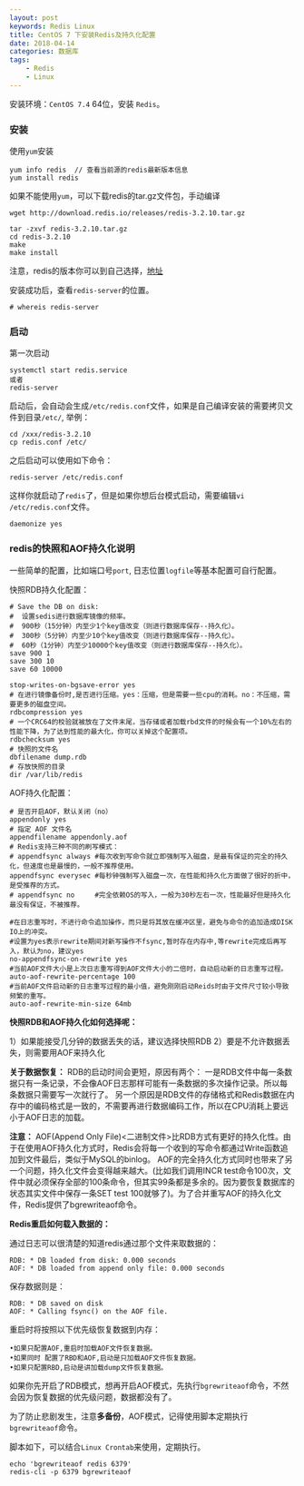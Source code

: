 ```yaml
---
layout: post
keywords: Redis Linux
title: CentOS 7 下安装Redis及持久化配置
date: 2018-04-14
categories: 数据库
tags:
    - Redis
    - Linux
---
```


安装环境：`CentOS 7.4` 64位，安装 `Redis`。

### 安装
使用`yum`安装

```
yum info redis  // 查看当前源的redis最新版本信息
yum install redis
```
如果不能使用`yum`，可以下载redis的tar.gz文件包，手动编译

```
wget http://download.redis.io/releases/redis-3.2.10.tar.gz

tar -zxvf redis-3.2.10.tar.gz
cd redis-3.2.10
make
make install
```
注意，redis的版本你可以到自己选择，[地址](http://download.redis.io/releases/)

安装成功后，查看`redis-server`的位置。

```
# whereis redis-server
```
<!-- more -->

### 启动

第一次启动

```
systemctl start redis.service
或者
redis-server
```
启动后，会自动会生成`/etc/redis.conf`文件，如果是自己编译安装的需要拷贝文件到目录`/etc/`, 举例：

```
cd /xxx/redis-3.2.10
cp redis.conf /etc/
```

之后启动可以使用如下命令：

```
redis-server /etc/redis.conf
```
这样你就启动了`redis`了，但是如果你想后台模式启动，需要编辑`vi /etc/redis.conf`文件。

```
daemonize yes
```

### redis的快照和AOF持久化说明

一些简单的配置，比如端口号`port`, 日志位置`logfile`等基本配置可自行配置。

快照RDB持久化配置：

```
# Save the DB on disk:
#  设置sedis进行数据库镜像的频率。
#  900秒（15分钟）内至少1个key值改变（则进行数据库保存--持久化）。
#  300秒（5分钟）内至少10个key值改变（则进行数据库保存--持久化）。
#  60秒（1分钟）内至少10000个key值改变（则进行数据库保存--持久化）。
save 900 1
save 300 10
save 60 10000

stop-writes-on-bgsave-error yes
# 在进行镜像备份时,是否进行压缩。yes：压缩，但是需要一些cpu的消耗。no：不压缩，需要更多的磁盘空间。
rdbcompression yes
# 一个CRC64的校验就被放在了文件末尾，当存储或者加载rbd文件的时候会有一个10%左右的性能下降，为了达到性能的最大化，你可以关掉这个配置项。
rdbchecksum yes
# 快照的文件名
dbfilename dump.rdb
# 存放快照的目录
dir /var/lib/redis
```

AOF持久化配置：

```
# 是否开启AOF，默认关闭（no）
appendonly yes
# 指定 AOF 文件名
appendfilename appendonly.aof
# Redis支持三种不同的刷写模式：
# appendfsync always #每次收到写命令就立即强制写入磁盘，是最有保证的完全的持久化，但速度也是最慢的，一般不推荐使用。
appendfsync everysec #每秒钟强制写入磁盘一次，在性能和持久化方面做了很好的折中，是受推荐的方式。
# appendfsync no     #完全依赖OS的写入，一般为30秒左右一次，性能最好但是持久化最没有保证，不被推荐。

#在日志重写时，不进行命令追加操作，而只是将其放在缓冲区里，避免与命令的追加造成DISK IO上的冲突。
#设置为yes表示rewrite期间对新写操作不fsync,暂时存在内存中,等rewrite完成后再写入，默认为no，建议yes
no-appendfsync-on-rewrite yes 
#当前AOF文件大小是上次日志重写得到AOF文件大小的二倍时，自动启动新的日志重写过程。
auto-aof-rewrite-percentage 100
#当前AOF文件启动新的日志重写过程的最小值，避免刚刚启动Reids时由于文件尺寸较小导致频繁的重写。
auto-aof-rewrite-min-size 64mb
```

**快照RDB和AOF持久化如何选择呢：**

1）如果能接受几分钟的数据丢失的话，建议选择快照RDB
2）要是不允许数据丢失，则需要用AOF来持久化

**关于数据恢复：**
RDB的启动时间会更短，原因有两个：
一是RDB文件中每一条数据只有一条记录，不会像AOF日志那样可能有一条数据的多次操作记录。所以每条数据只需要写一次就行了。
另一个原因是RDB文件的存储格式和Redis数据在内存中的编码格式是一致的，不需要再进行数据编码工作，所以在CPU消耗上要远小于AOF日志的加载。 

**注意：**
AOF(Append Only File)<二进制文件>比RDB方式有更好的持久化性。由于在使用AOF持久化方式时，Redis会将每一个收到的写命令都通过Write函数追加到文件最后，类似于MySQL的binlog。
AOF的完全持久化方式同时也带来了另一个问题，持久化文件会变得越来越大。(比如我们调用INCR test命令100次，文件中就必须保存全部的100条命令，但其实99条都是多余的。因为要恢复数据库的状态其实文件中保存一条SET test 100就够了)。为了合并重写AOF的持久化文件，Redis提供了bgrewriteaof命令。

**Redis重启如何载入数据的：**

通过日志可以很清楚的知道redis通过那个文件来取数据的：

```
RDB: * DB loaded from disk: 0.000 seconds
AOF: * DB loaded from append only file: 0.000 seconds
```
保存数据则是：

```
RDB: * DB saved on disk
AOF: * Calling fsync() on the AOF file.
```
重启时将按照以下优先级恢复数据到内存：

```
•如果只配置AOF,重启时加载AOF文件恢复数据。
•如果同时 配置了RBD和AOF,启动是只加载AOF文件恢复数据。
•如果只配置RBD,启动是讲加载dump文件恢复数据。
```
如果你先开启了RDB模式，想再开启AOF模式，先执行`bgrewriteaof`命令，不然会因为恢复数据的优先级问题，数据都没有了。

为了防止悲剧发生，注意**多备份**，AOF模式，记得使用脚本定期执行`bgrewriteaof`命令。

脚本如下，可以结合`Linux Crontab`来使用，定期执行。

```
echo 'bgrewriteaof redis 6379'
redis-cli -p 6379 bgrewriteaof
```

